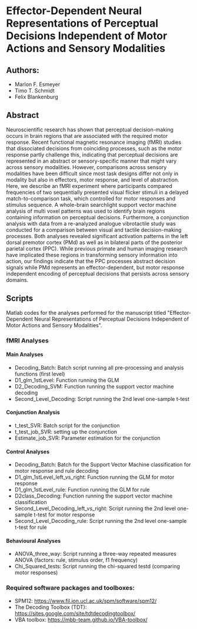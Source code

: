# Effector-Dependent Neural Representations of Perceptual Decisions Independent of Motor Actions and Sensory Modalities

## Authors: 
- Marlon F. Esmeyer 
- Timo T. Schmidt
- Felix Blankenburg

## Abstract 
Neuroscientific research has shown that perceptual decision-making occurs in brain regions that are associated with the required motor response. Recent functional magnetic resonance imaging (fMRI) studies that dissociated decisions from coinciding processes, such as the motor response partly challenge this, indicating that perceptual decisions are represented in an abstract or sensory-specific manner that might vary across sensory modalities. However, comparisons across sensory modalities have been difficult since most task designs differ not only in modality but also in effectors, motor response, and level of abstraction. Here, we describe an fMRI experiment where participants compared frequencies of two sequentially presented visual flicker stimuli in a delayed match-to-comparison task, which controlled for motor responses and stimulus sequence. A whole-brain searchlight support vector machine analysis of multi voxel patterns was used to identify brain regions containing information on perceptual decisions. Furthermore, a conjunction analysis with data from a re-analyzed analogue vibrotactile study was conducted for a comparison between visual and tactile decision-making processes. Both analyses revealed significant activation patterns in the left dorsal premotor cortex (PMd) as well as in bilateral parts of the posterior parietal cortex (PPC). While previous primate and human imaging research have implicated these regions in transforming sensory information into action, our findings indicate that the PPC processes abstract decision signals while PMd represents an effector-dependent, but motor response independent encoding of perceptual decisions that persists across sensory domains.

## Scripts
Matlab codes for the analyses performed for the manuscript titled "Effector-Dependent Neural Representations of Perceptual Decisions Independent of Motor Actions and Sensory Modalities".

### fMRI Analyses
#### Main Analyses
- Decoding_Batch: Batch script running all pre-processing and analysis functions (first level)
- D1_glm_1stLevel: Function running the GLM
- D2_Decoding_SVM: Function running the support vector machine decoding
- Second_Level_Decoding: Script running the 2nd level one-sample t-test

#### Conjunction Analysis
- t_test_SVR: Batch script for the conjunction
- t_test_job_SVR: setting up the conjunction
- Estimate_job_SVR: Parameter estimation for the conjunction

#### Control Analyses
- Decoding_Batch: Batch for the Support Vector Machine classification for motor response and rule decoding
- D1_glm_1stLevel_left_vs_right: Function running the GLM for motor response
- D1_glm_1stLevel_rule: Function running the GLM for rule
- D2class_Decoding: Function running the support vector machine classification
- Second_Level_Decoding_left_vs_right: Script running the 2nd level one-sample t-test for motor response
- Second_Level_Decoding_rule: Script running the 2nd level one-sample t-test for rule

#### Behavioural Analyses
- ANOVA_three_way: Script running a three-way repeated measures ANOVA (factors: rule, stimulus order, f1 frequency)
- Chi_Squared_tests: Script running the chi-squared testd (comparing motor responses)

### Required software packages and toolboxes: 
- SPM12: https://www.fil.ion.ucl.ac.uk/spm/software/spm12/
- The Decoding Toolbox (TDT): https://sites.google.com/site/tdtdecodingtoolbox/
- VBA toolbox: https://mbb-team.github.io/VBA-toolbox/
